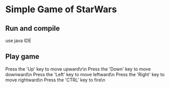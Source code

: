 # Simple Game of StarWars

## Run and compile
use java IDE

## Play game
Press the 'Up' key to move upward\r\n
Press the 'Down' key to move downward\n
Press the 'Left' key to move leftward\n
Press the 'Right' key to move rightward\n
Press the 'CTRL' key to fire\n

